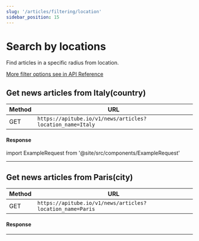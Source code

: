 ```yaml
---
slug: '/articles/filtering/location'
sidebar_position: 15
---
```


# Search by locations

Find articles in a specific radius from location.

[More filter options see in API Reference](/api-reference/get-articles)

## Get news articles from Italy(country)

| Method | URL                                                       |
|--------|-----------------------------------------------------------|
| GET    | `https://apitube.io/v1/news/articles?location_name=Italy` |

#### Response
import ExampleRequest from '@site/src/components/ExampleRequest'

<ExampleRequest url="https://apitube.io/v1/news/articles?limit=2&location_name=Italy"></ExampleRequest>

---

## Get news articles from Paris(city)

| Method | URL                                                       |
|--------|-----------------------------------------------------------|
| GET    | `https://apitube.io/v1/news/articles?location_name=Paris` |

#### Response
<ExampleRequest url="https://apitube.io/v1/news/articles?limit=2&location_name=Paris"></ExampleRequest>

---
